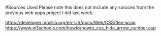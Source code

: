 #Sources Used 
Please note this does not include any soruces from the previous web apps project I did last week.

https://developer.mozilla.org/en-US/docs/Web/CSS/flex-wrap
https://www.w3schools.com/howto/howto_css_hide_arrow_number.asp